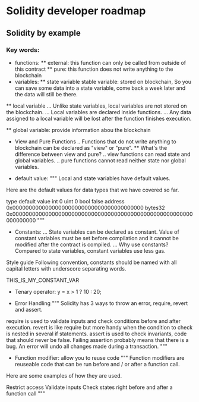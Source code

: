 # Solidity developer roadmap


##  Solidity by example

### Key words:
* functions:
** external: this function can only be called from outside of this contract 
** pure:     this function does not write anything to the blockchain
* variables:
** state variable
    stable variable: stored on blockchain, So you can save some data into a state variable, come back a week later and the data will still be there.

** local variable
... Unlike state variables, local variables are not stored on the blockchain.
... Local variables are declared inside functions.
... Any data assigned to a local variable will be lost after the function finishes execution.

** global variable: provide information abou the blockchain

* View and Pure Functions
.. Functions that do not write anything to blockchain can be declared as "view" or "pure".
** What's the difference between view and pure?
.. view functions can read state and global variables.
.. pure functions cannot read neither state nor global variables.

* default value:
"""
Local and state variables have default values.

Here are the default values for data types that we have covered so far.

type	default value
int	0
uint	0
bool	false
address	0x0000000000000000000000000000000000000000
bytes32	0x0000000000000000000000000000000000000000000000000000000000000000
"""

* Constants:
... State variables can be declared as constant. Value of constant variables must be set before compilation and it cannot be modified after the contract is compiled.
... Why use constants?
Compared to state variables, constant variables use less gas.

Style guide
Following convention, constants should be named with all capital letters with underscore separating words.

THIS_IS_MY_CONSTANT_VAR

* Tenary operator:
y = x > 1 ? 10 : 20;

* Error Handling
"""
Solidity has 3 ways to throw an error, require, revert and assert.

require is used to validate inputs and check conditions before and after execution.
revert is like require but more handy when the condition to check is nested in several if statements.
assert is used to check invariants, code that should never be false. Failing assertion probably means that there is a bug.
An error will undo all changes made during a transaction.
"""



* Function modifier: allow you to reuse code
"""
Function modifiers are reuseable code that can be run before and / or after a function call.

Here are some examples of how they are used.

Restrict access
Validate inputs
Check states right before and after a function call
"""

